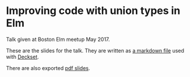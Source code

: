 # Improving code with union types in Elm

Talk given at Boston Elm meetup May 2017.

These are the slides for the talk. They are written as [a markdown
file](presentation.md) used with [Deckset](https://www.decksetapp.com/).

There are also exported [pdf slides](presentation.pdf).
